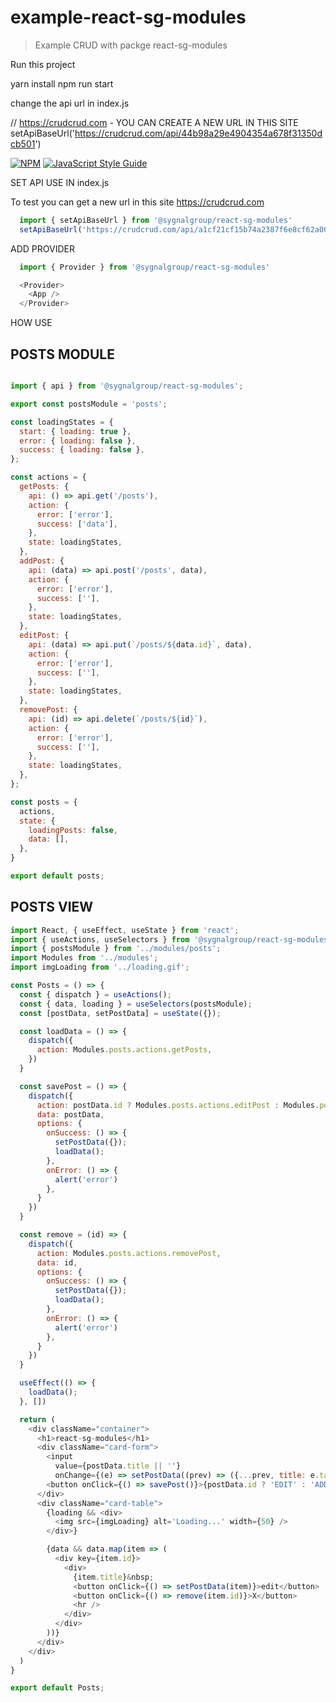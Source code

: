 # example-react-sg-modules

> Example CRUD with packge react-sg-modules

Run this project

yarn install
npm run start

change the api url in index.js

// https://crudcrud.com - YOU CAN CREATE A NEW URL IN THIS SITE
setApiBaseUrl('https://crudcrud.com/api/44b98a29e4904354a678f31350dcb501')


[![NPM](https://img.shields.io/badge/react--sg--modules-sygnalgroup-green)](https://www.npmjs.com/package/@sygnalgroup/react-sg-modules) [![JavaScript Style Guide](https://img.shields.io/badge/code_style-standard-brightgreen.svg)](https://standardjs.com)


SET API USE IN index.js

To test you can get a new url in this site https://crudcrud.com

```javascript
  import { setApiBaseUrl } from '@sygnalgroup/react-sg-modules'
  setApiBaseUrl('https://crudcrud.com/api/a1cf21cf15b74a2387f6e8cf62a00502')
```

ADD PROVIDER

```javascript
  import { Provider } from '@sygnalgroup/react-sg-modules'

  <Provider>
    <App />
  </Provider>

```

HOW USE

## POSTS MODULE
```javascript

import { api } from '@sygnalgroup/react-sg-modules';

export const postsModule = 'posts';

const loadingStates = {
  start: { loading: true },
  error: { loading: false },
  success: { loading: false },
};

const actions = {
  getPosts: {
    api: () => api.get('/posts'),
    action: {
      error: ['error'],
      success: ['data'],
    },
    state: loadingStates,
  },
  addPost: {
    api: (data) => api.post('/posts', data),
    action: {
      error: ['error'],
      success: [''],
    },
    state: loadingStates,
  },
  editPost: {
    api: (data) => api.put(`/posts/${data.id}`, data),
    action: {
      error: ['error'],
      success: [''],
    },
    state: loadingStates,
  },
  removePost: {
    api: (id) => api.delete(`/posts/${id}`),
    action: {
      error: ['error'],
      success: [''],
    },
    state: loadingStates,
  },
};

const posts = {
  actions,
  state: {
    loadingPosts: false,
    data: [],
  },
}

export default posts;


```

## POSTS VIEW
```javascript
import React, { useEffect, useState } from 'react';
import { useActions, useSelectors } from '@sygnalgroup/react-sg-modules';
import { postsModule } from '../modules/posts';
import Modules from '../modules';
import imgLoading from '../loading.gif';

const Posts = () => {
  const { dispatch } = useActions();
  const { data, loading } = useSelectors(postsModule);
  const [postData, setPostData] = useState({});

  const loadData = () => {
    dispatch({
      action: Modules.posts.actions.getPosts,
    })
  }

  const savePost = () => {
    dispatch({
      action: postData.id ? Modules.posts.actions.editPost : Modules.posts.actions.addPost,
      data: postData,
      options: {
        onSuccess: () => {
          setPostData({});
          loadData();
        },
        onError: () => {
          alert('error')
        },
      }
    })
  }

  const remove = (id) => {
    dispatch({
      action: Modules.posts.actions.removePost,
      data: id,
      options: {
        onSuccess: () => {
          setPostData({});
          loadData();
        },
        onError: () => {
          alert('error')
        },
      }
    })
  }

  useEffect(() => {
    loadData();
  }, [])

  return (
    <div className="container">
      <h1>react-sg-modules</h1>
      <div className="card-form">
        <input
          value={postData.title || ''}
          onChange={(e) => setPostData((prev) => ({...prev, title: e.target.value}))} />
        <button onClick={() => savePost()}>{postData.id ? 'EDIT' : 'ADD'} </button>
      </div>
      <div className="card-table">
        {loading && <div>
          <img src={imgLoading} alt='Loading...' width={50} />
        </div>}

        {data && data.map(item => (
          <div key={item.id}>
            <div>
              {item.title}&nbsp;
              <button onClick={() => setPostData(item)}>edit</button>
              <button onClick={() => remove(item.id)}>X</button>
              <hr />
            </div>
          </div>
        ))}
      </div>
    </div>
  )
}

export default Posts;
```